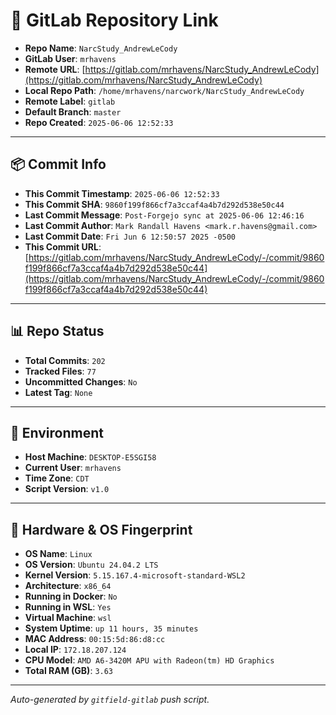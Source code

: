 # 🔗 GitLab Repository Link

- **Repo Name**: `NarcStudy_AndrewLeCody`
- **GitLab User**: `mrhavens`
- **Remote URL**: [https://gitlab.com/mrhavens/NarcStudy_AndrewLeCody](https://gitlab.com/mrhavens/NarcStudy_AndrewLeCody)
- **Local Repo Path**: `/home/mrhavens/narcwork/NarcStudy_AndrewLeCody`
- **Remote Label**: `gitlab`
- **Default Branch**: `master`
- **Repo Created**: `2025-06-06 12:52:33`

---

## 📦 Commit Info

- **This Commit Timestamp**: `2025-06-06 12:52:33`
- **This Commit SHA**: `9860f199f866cf7a3ccaf4a4b7d292d538e50c44`
- **Last Commit Message**: `Post-Forgejo sync at 2025-06-06 12:46:16`
- **Last Commit Author**: `Mark Randall Havens <mark.r.havens@gmail.com>`
- **Last Commit Date**: `Fri Jun 6 12:50:57 2025 -0500`
- **This Commit URL**: [https://gitlab.com/mrhavens/NarcStudy_AndrewLeCody/-/commit/9860f199f866cf7a3ccaf4a4b7d292d538e50c44](https://gitlab.com/mrhavens/NarcStudy_AndrewLeCody/-/commit/9860f199f866cf7a3ccaf4a4b7d292d538e50c44)

---

## 📊 Repo Status

- **Total Commits**: `202`
- **Tracked Files**: `77`
- **Uncommitted Changes**: `No`
- **Latest Tag**: `None`

---

## 🧽 Environment

- **Host Machine**: `DESKTOP-E5SGI58`
- **Current User**: `mrhavens`
- **Time Zone**: `CDT`
- **Script Version**: `v1.0`

---

## 🧬 Hardware & OS Fingerprint

- **OS Name**: `Linux`
- **OS Version**: `Ubuntu 24.04.2 LTS`
- **Kernel Version**: `5.15.167.4-microsoft-standard-WSL2`
- **Architecture**: `x86_64`
- **Running in Docker**: `No`
- **Running in WSL**: `Yes`
- **Virtual Machine**: `wsl`
- **System Uptime**: `up 11 hours, 35 minutes`
- **MAC Address**: `00:15:5d:86:d8:cc`
- **Local IP**: `172.18.207.124`
- **CPU Model**: `AMD A6-3420M APU with Radeon(tm) HD Graphics`
- **Total RAM (GB)**: `3.63`

---

_Auto-generated by `gitfield-gitlab` push script._
